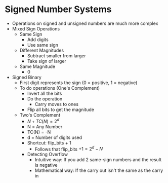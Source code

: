 # Signed Number Systems
* Operations on signed and unsigned numbers are much more complex
* Mixed Sign Operations
  * Same Sign
    * Add digits
    * Use same sign
  * Different Magnitudes
    * Subtract smaller from larger
    * Take sign of larger
  * Same Magnitude
    * 0
* Signed Binary
  * First digit represents the sign (0 = positive, 1 = negative)
  * To do operations (One's Complement)
    * Invert all the bits
    * Do the operation
      * Carry moves to ones
    * Flip all bits to get the magnitude
  * Two's Complement
    * $N + TC(N) = 2^d$
    * N = Any Number
    * TC(N) = -N
    * d = Number of digits used
    * Shortcut: flip_bits + 1
      * Follows that flip_bits $+ 1 = 2^d - N$
    * Detecting Overflow
      * Intuitive way: If you add 2 same-sign numbers and the result is negative
      * Mathematical way: If the carry out isn't the same as the carry in
